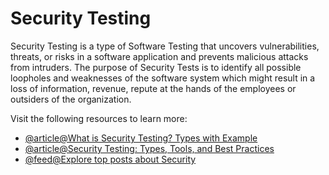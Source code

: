 # Security Testing

Security Testing is a type of Software Testing that uncovers vulnerabilities, threats, or risks in a software application and prevents malicious attacks from intruders. The purpose of Security Tests is to identify all possible loopholes and weaknesses of the software system which might result in a loss of information, revenue, repute at the hands of the employees or outsiders of the organization.

Visit the following resources to learn more:

- [@article@What is Security Testing? Types with Example](https://www.guru99.com/what-is-security-testing.html)
- [@article@Security Testing: Types, Tools, and Best Practices](https://brightsec.com/blog/security-testing/)
- [@feed@Explore top posts about Security](https://app.daily.dev/tags/security?ref=roadmapsh)
